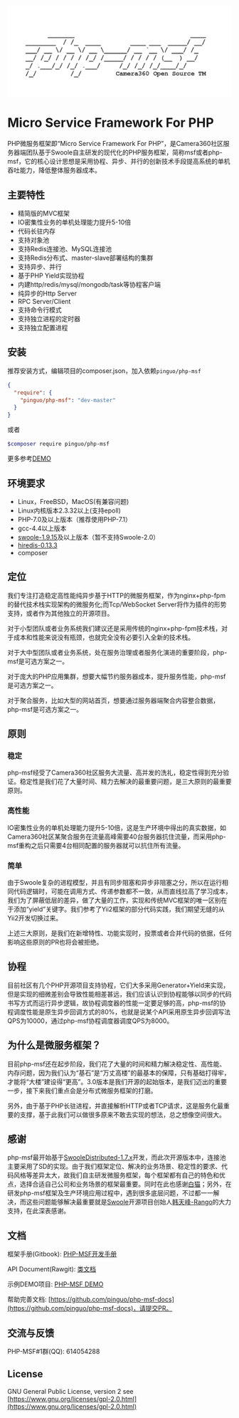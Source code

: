 <p align="center">
<img src="./php-msf.png"/>
</p>

# Micro Service Framework For PHP

PHP微服务框架即“Micro Service Framework For PHP”，是Camera360社区服务器端团队基于Swoole自主研发的现代化的PHP服务框架，简称msf或者php-msf，它的核心设计思想是采用协程、异步、并行的创新技术手段提高系统的单机吞吐能力，降低整体服务器成本。

## 主要特性

* 精简版的MVC框架
* IO密集性业务的单机处理能力提升5-10倍
* 代码长驻内存
* 支持对象池
* 支持Redis连接池、MySQL连接池
* 支持Redis分布式、master-slave部署结构的集群
* 支持异步、并行
* 基于PHP Yield实现协程
* 内建http/redis/mysql/mongodb/task等协程客户端
* 纯异步的Http Server
* RPC Server/Client
* 支持命令行模式
* 支持独立进程的定时器
* 支持独立配置进程

## 安装

推荐安装方式，编辑项目的composer.json，加入依赖`pinguo/php-msf`

```json
{
  "require": {
    "pinguo/php-msf": "dev-master"
  }
}
```

或者

```bash
$composer require pinguo/php-msf
```

更多参考[DEMO](https://github.com/pinguo/php-msf-demo)

## 环境要求

- Linux，FreeBSD，MacOS(有兼容问题)
- Linux内核版本2.3.32以上(支持epoll)
- PHP-7.0及以上版本（推荐使用PHP-7.1）
- gcc-4.4以上版本
- [swoole-1.9.15](https://github.com/swoole/swoole-src/archive/v1.9.15.tar.gz)及以上版本（暂不支持Swoole-2.0）
- [hiredis-0.13.3](https://github.com/redis/hiredis/archive/v0.13.3.tar.gz)
- composer

## 定位

我们专注打造稳定高性能纯异步基于HTTP的微服务框架，作为nginx+php-fpm的替代技术栈实现架构的微服务化;而Tcp/WebSocket Server将作为插件的形势支持，或者作为其他独立的开源项目。

对于小型团队或者业务系统我们建议还是采用传统的nginx+php-fpm技术栈，对于成本和性能来说没有瓶颈，也就完全没有必要引入全新的技术栈。

对于大中型团队或者业务系统，处在服务治理或者服务化演进的重要阶段，php-msf是可选方案之一。

对于庞大的PHP应用集群，想要大幅节约服务器成本，提升服务性能，php-msf是可选方案之一。

对于聚合服务，比如大型的网站首页，想要通过服务器端聚合内容整合数据，php-msf是可选方案之一。

## 原则

### 稳定

php-msf经受了Camera360社区服务大流量、高并发的洗礼，稳定性得到充分验证。稳定性是我们花了大量时间、精力去解决的最重要问题，是三大原则的最重要原则。

### 高性能

IO密集性业务的单机处理能力提升5-10倍，这是生产环境中得出的真实数据，如Camera360社区某聚合服务在流量高峰需要40台服务器抗住流量，而采用php-msf重构之后只需要4台相同配置的服务器就可以抗住所有流量。

### 简单

由于Swoole复杂的进程模型，并且有同步阻塞和异步非阻塞之分，所以在运行相同代码逻辑时，可能在调用方式、传递参数都不一致，从而直线拉高了学习成本，我们为了屏蔽低层的差异，做了大量的工作，实现和传统MVC框架的唯一区别在于添加“yield”关键字。我们参考了Yii2框架的部分代码实践，我们期望无缝的从Yii2开发切换过来。

上述三大原则，是我们在新增特性、功能实现时，投票或者合并代码的依据，任何影响这些原则的PR也将会被拒绝。

## 协程

目前社区有几个PHP开源项目支持协程，它们大多采用Generator+Yield来实现，但是实现的细微差别会导致性能相差甚远，我们应该认识到协程能够以同步的代码书写方式而运行异步逻辑，故协程调度器的性能一定要足够的高，php-msf的协程调度性能是原生异步回调方式的80%，也就是说某个API采用原生异步回调写法QPS为10000，通过php-msf协程调度器调度QPS为8000。

## 为什么是微服务框架？

目前php-msf还在起步阶段，我们花了大量的时间和精力解决稳定性、高性能、内存问题，因为我们认为“基石”是“万丈高楼”的最基本的保障，只有基础打得牢，才能将“大楼”建设得“更高”。3.0版本是我们开源的起始版本，是我们迈出的重要一步，接下来我们重点会是分布式微服务框架的打磨。

另外，由于基于PHP长驻进程，并直接解析HTTP或者TCP请求，这是服务化最重要的支撑，基于此我们可以做很多原来不敢去实现的想法，总之想像空间很大。

## 感谢

php-msf最开始基于[SwooleDistributed-1.7.x](https://github.com/tmtbe/SwooleDistributed/)开发，而此次开源版本中，连接池主要采用了SD的实现。由于我们框架定位、解决的业务场景、稳定性的要求、代码风格等差异太大，故我们自主研发微服务框架，每个框架都有自己的特色和优点，选择合适自己公司和业务场景的框架最重要。同时在此也感谢[白猫](https://github.com/tmtbe)；另外，在研发php-msf框架及生产环境应用过程中，遇到很多底层问题，不过都一一解决，而这些问题能够解决最重要就是[Swoole](https://github.com/swoole/swoole-src)开源项目创始人[韩天峰-Rango](https://github.com/matyhtf)的大力支持，在此深表感谢。

## 文档

框架手册(Gitbook): [PHP-MSF开发手册](https://pinguo.gitbooks.io/php-msf-docs/)

API Document(Rawgit): [类文档](https://cdn.rawgit.com/pinguo/php-msf-docs/73e7c4f2/api-document/index.html)

示例DEMO项目: [PHP-MSF DEMO](https://github.com/pinguo/php-msf-demo)

帮助完善文档: [https://github.com/pinguo/php-msf-docs](https://github.com/pinguo/php-msf-docs)，请提交PR。

## 交流与反馈

PHP-MSF#1群(QQ): 614054288

## License

GNU General Public License, version 2 see [https://www.gnu.org/licenses/gpl-2.0.html](https://www.gnu.org/licenses/gpl-2.0.html)
